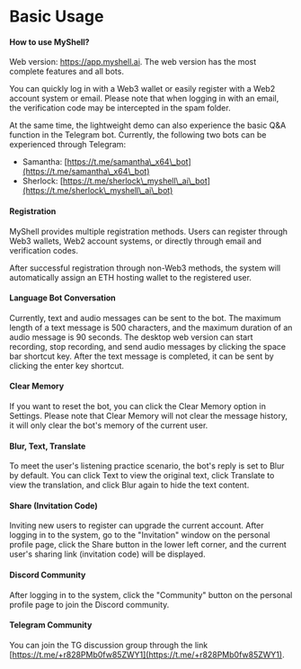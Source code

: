 # Basic Usage

#### How to use MyShell?

Web version: https://app.myshell.ai. The web version has the most complete features and all bots.

You can quickly log in with a Web3 wallet or easily register with a Web2 account system or email. Please note that when logging in with an email, the verification code may be intercepted in the spam folder.

At the same time, the lightweight demo can also experience the basic Q&A function in the Telegram bot. Currently, the following two bots can be experienced through Telegram:

* Samantha: [https://t.me/samantha\_x64\_bot](https://t.me/samantha\_x64\_bot)
* Sherlock: [https://t.me/sherlock\_myshell\_ai\_bot](https://t.me/sherlock\_myshell\_ai\_bot)

#### Registration

MyShell provides multiple registration methods. Users can register through Web3 wallets, Web2 account systems, or directly through email and verification codes.

After successful registration through non-Web3 methods, the system will automatically assign an ETH hosting wallet to the registered user.

#### Language Bot Conversation

Currently, text and audio messages can be sent to the bot. The maximum length of a text message is 500 characters, and the maximum duration of an audio message is 90 seconds. The desktop web version can start recording, stop recording, and send audio messages by clicking the space bar shortcut key. After the text message is completed, it can be sent by clicking the enter key shortcut.

#### Clear Memory

If you want to reset the bot, you can click the Clear Memory option in Settings. Please note that Clear Memory will not clear the message history, it will only clear the bot's memory of the current user.

#### Blur, Text, Translate

To meet the user's listening practice scenario, the bot's reply is set to Blur by default. You can click Text to view the original text, click Translate to view the translation, and click Blur again to hide the text content.

#### Share (Invitation Code)

Inviting new users to register can upgrade the current account. After logging in to the system, go to the "Invitation" window on the personal profile page, click the Share button in the lower left corner, and the current user's sharing link (invitation code) will be displayed.

#### Discord Community

After logging in to the system, click the "Community" button on the personal profile page to join the Discord community.

#### Telegram Community

You can join the TG discussion group through the link [https://t.me/+r828PMb0fw85ZWY1](https://t.me/+r828PMb0fw85ZWY1).